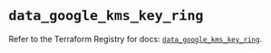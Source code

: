 # `data_google_kms_key_ring`

Refer to the Terraform Registry for docs: [`data_google_kms_key_ring`](https://registry.terraform.io/providers/hashicorp/google-beta/6.48.0/docs/data-sources/google_kms_key_ring).

